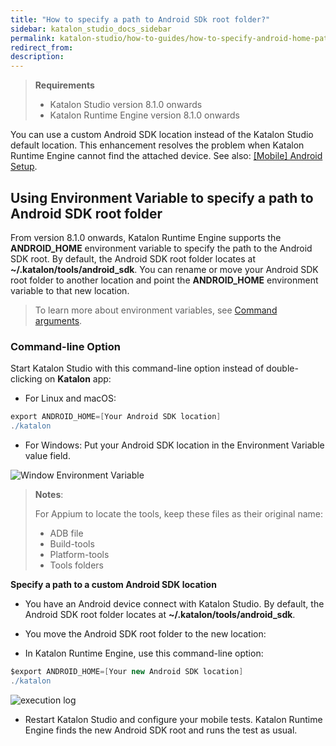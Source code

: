 ```yaml
---
title: "How to specify a path to Android SDk root folder?"
sidebar: katalon_studio_docs_sidebar
permalink: katalon-studio/how-to-guides/how-to-specify-android-home-path.html
redirect_from:
description:
---
```

<INTRODUCTION>

>**Requirements**
>
> - Katalon Studio version 8.1.0 onwards
> - Katalon Runtime Engine version 8.1.0 onwards

You can use a custom Android SDK location instead of the Katalon Studio default location. This enhancement resolves the problem when Katalon Runtime Engine cannot find the attached device. See also: [[Mobile] Android Setup](https://docs.katalon.com/katalon-studio/tutorials/mobile-android-setup.html#set-up-android-tests-on-windows-and-macos).
## Using Environment Variable to specify a path to Android SDK root folder

From version 8.1.0 onwards, Katalon Runtime Engine supports the **ANDROID_HOME** environment variable to specify the path to the Android SDK root. By default, the Android SDK root folder locates at **~/.katalon/tools/android_sdk**. You can rename or move your Android SDK root folder to another location and point the **ANDROID_HOME** environment variable to that new location.

>To learn more about environment variables, see [Command arguments](https://docs.katalon.com/katalon-studio/docs/common-configuration.html#command-arguments).

### Command-line Option

Start Katalon Studio with this command-line option instead of double-clicking on **Katalon** app:

- For Linux and macOS:

```groovy
export ANDROID_HOME=[Your Android SDK location]
./katalon
```

- For Windows: Put your Android SDK location in the Environment Variable value field.

<img src="" alt="Window Environment Variable">

>**Notes**:
>
> For Appium to locate the tools, keep these files as their original name:
>
> - ADB file
> - Build-tools
> - Platform-tools
> - Tools folders

**Specify a path to a custom Android SDK location**

- You have an Android device connect with Katalon Studio. By default, the Android SDK root folder locates at **~/.katalon/tools/android_sdk**.

- You move the Android SDK root folder to the new location: <NEW LOCATION>

- In Katalon Runtime Engine, use this command-line option:

```groovy
$export ANDROID_HOME=[Your new Android SDK location]
./katalon
```

<img src="" alt="execution log">

- Restart Katalon Studio and configure your mobile tests. Katalon Runtime Engine finds the new Android SDK root and runs the test as usual.